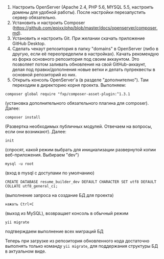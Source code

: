 1. Настроить OpenServer (Apache 2.4, PHP 5.6, MYSQL 5.5, настроить домены для удобной работы). После настройки перезапустить сервер обязательно.
2. Установить и настроить Composer (https://github.com/epixx/php/blob/master/docs/openserver/composer.md).
3. Установить и настроить Git. При желании скачать приложение GitHub Desktop.
4. Сделать чекаут репозитория в папку "domains" в OpenServer (либо в другую, если её переопределили в настройках). Качать рекомендую из форка основного репозитория под своим аккаунтом. Это позволяет потом заливать обновления на свой GitHub-аккаунт, делая под правки/дополнения новые ветки и делать пулреквесты в основной репозиторий из них.
5. Открыть консоль OpenServer'a (в разделе "дополнително"). Там переходим в директорию корня проекта. Выполняем:

`composer global require "fxp/composer-asset-plugin:^1.3.1`

(установка дополнительного обязательного плагина для composer). Далее:

`composer install`

(Развертка необходимых публичных модулей. Отвечаем на вопросы, если они возникают). Далее:

`init`

(спросят, какой режим выбрать для инициализации развернутой копии веб-приложения. Выбираем "dev")

`mysql -u root`

(вход в mysql с доступами по умолчанию)

`CREATE DATABASE resume_builder_dev DEFAULT CHARACTER SET utf8 DEFAULT COLLATE utf8_general_ci;`

(выполнение запроса на создание БД для проекта)

`нажать Ctrl+C` 

(выход из MySQL), возвращает консоль в обычный режим

`yii migrate`

подтверждаем выполнение всех миграций БД

Теперь при загрузке из репозитория обновленного кода достаточно выполнять только команду `yii migrate`, для поддержания структуры БД в актуальном виде.